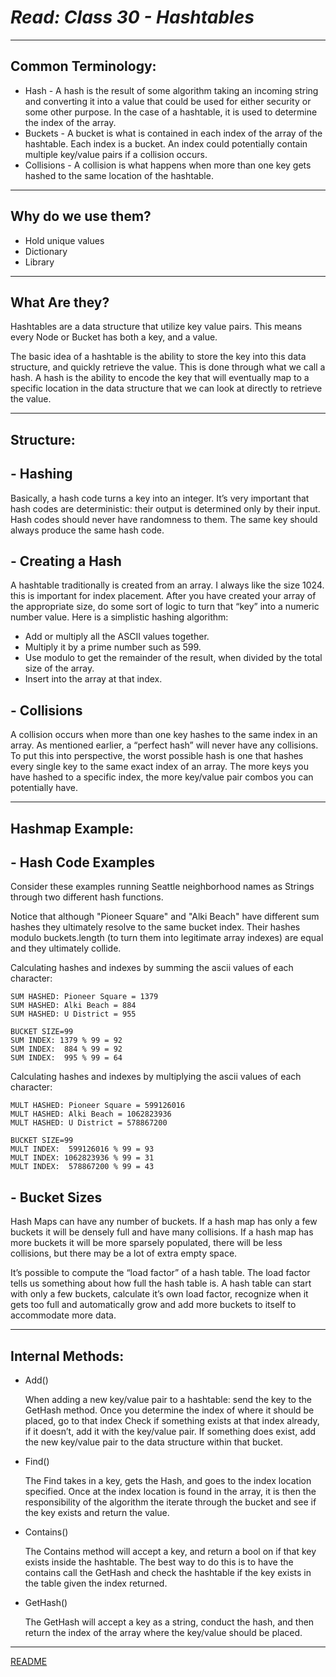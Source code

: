 # ***Read: Class 30 - Hashtables***

***

## **Common Terminology:**

- Hash - A hash is the result of some algorithm taking an incoming string and converting it into a value that could be used for either security or some other purpose. In the case of a hashtable, it is used to determine the index of the array.
- Buckets - A bucket is what is contained in each index of the array of the hashtable. Each index is a bucket. An index could potentially contain multiple key/value pairs if a collision occurs.
- Collisions - A collision is what happens when more than one key gets hashed to the same location of the hashtable.

***

## **Why do we use them?**

- Hold unique values
- Dictionary
- Library

***

## **What Are they?**

Hashtables are a data structure that utilize key value pairs. This means every Node or Bucket has both a key, and a value.

The basic idea of a hashtable is the ability to store the key into this data structure, and quickly retrieve the value. This is done through what we call a hash. A hash is the ability to encode the key that will eventually map to a specific location in the data structure that we can look at directly to retrieve the value.

***

## **Structure:**

## - Hashing

Basically, a hash code turns a key into an integer. It’s very important that hash codes are deterministic: their output is determined only by their input. Hash codes should never have randomness to them. The same key should always produce the same hash code.

## - Creating a Hash

A hashtable traditionally is created from an array. I always like the size 1024. this is important for index placement. After you have created your array of the appropriate size, do some sort of logic to turn that “key” into a numeric number value. Here is a simplistic hashing algorithm:

- Add or multiply all the ASCII values together.
- Multiply it by a prime number such as 599.
- Use modulo to get the remainder of the result, when divided by the total size of the array.
- Insert into the array at that index.

## - Collisions

A collision occurs when more than one key hashes to the same index in an array. As mentioned earlier, a “perfect hash” will never have any collisions. To put this into perspective, the worst possible hash is one that hashes every single key to the same exact index of an array. The more keys you have hashed to a specific index, the more key/value pair combos you can potentially have.

***

## **Hashmap Example:**

## - Hash Code Examples

Consider these examples running Seattle neighborhood names as Strings through two different hash functions.

Notice that although "Pioneer Square" and "Alki Beach" have different sum hashes they ultimately resolve to the same bucket index. Their hashes modulo buckets.length (to turn them into legitimate array indexes) are equal and they ultimately collide.

Calculating hashes and indexes by summing the ascii values of each character:

    SUM HASHED: Pioneer Square = 1379
    SUM HASHED: Alki Beach = 884
    SUM HASHED: U District = 955

    BUCKET SIZE=99
    SUM INDEX: 1379 % 99 = 92
    SUM INDEX:  884 % 99 = 92
    SUM INDEX:  995 % 99 = 64

Calculating hashes and indexes by multiplying the ascii values of each character:

    MULT HASHED: Pioneer Square = 599126016
    MULT HASHED: Alki Beach = 1062823936
    MULT HASHED: U District = 578867200

    BUCKET SIZE=99
    MULT INDEX:  599126016 % 99 = 93
    MULT INDEX: 1062823936 % 99 = 31
    MULT INDEX:  578867200 % 99 = 43

## - Bucket Sizes

Hash Maps can have any number of buckets. If a hash map has only a few buckets it will be densely full and have many collisions. If a hash map has more buckets it will be more sparsely populated, there will be less collisions, but there may be a lot of extra empty space.

It’s possible to compute the “load factor” of a hash table. The load factor tells us something about how full the hash table is. A hash table can start with only a few buckets, calculate it’s own load factor, recognize when it gets too full and automatically grow and add more buckets to itself to accommodate more data.

***

## **Internal Methods:**

- Add()

    When adding a new key/value pair to a hashtable:
    send the key to the GetHash method.
    Once you determine the index of where it should be placed, go to that index
    Check if something exists at that index already, if it doesn’t, add it with the key/value pair.
    If something does exist, add the new key/value pair to the data structure within that bucket.

- Find()

    The Find takes in a key, gets the Hash, and goes to the index location specified. Once at the index location is found in the array, it is then the responsibility of the algorithm the iterate through the bucket and see if the key exists and return the value.

- Contains()

    The Contains method will accept a key, and return a bool on if that key exists inside the hashtable. The best way to do this is to have the contains call the GetHash and check the hashtable if the key exists in the table given the index returned.

- GetHash()

    The GetHash will accept a key as a string, conduct the hash, and then return the index of the array where the key/value should be placed.

***

[README](README.md)
